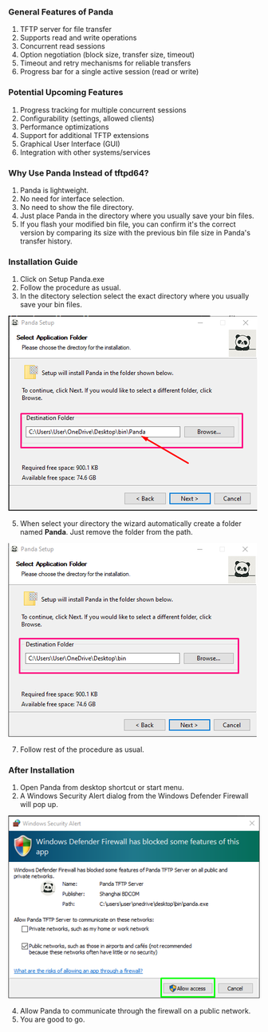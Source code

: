 ### General Features of Panda

1. TFTP server for file transfer
2. Supports read and write operations
3. Concurrent read sessions
4. Option negotiation (block size, transfer size, timeout)
5. Timeout and retry mechanisms for reliable transfers
6. Progress bar for a single active session (read or write)

### Potential Upcoming Features

1. Progress tracking for multiple concurrent sessions
2. Configurability (settings, allowed clients)
3. Performance optimizations
4. Support for additional TFTP extensions
5. Graphical User Interface (GUI)
6. Integration with other systems/services

### Why Use Panda Instead of tftpd64?

1. Panda is lightweight.
2. No need for interface selection.
3. No need to show the file directory.
4. Just place Panda in the directory where you usually save your bin files.
5. If you flash your modified bin file, you can confirm it's the correct version by comparing its size with the previous bin file size in Panda's transfer history.


### Installation Guide 

1. Click on Setup Panda.exe
2. Follow the procedure as usual.
3. In the ditectory selection select the exact directory where you usually save your bin files.
   
![](Photos/Screenshot_2.png)

5. When select your directory the wizard automatically create a folder named **Panda**. Just remove the folder from the path.
   
![](Photos/Screenshot_5.png)

7. Follow rest of the procedure as usual.

### After Installation

1. Open Panda from desktop shortcut or start menu.
2. A Windows Security Alert dialog from the Windows Defender Firewall will pop up.
   
![](Photos/Screenshot_31.png)

4. Allow Panda to communicate through the firewall on a public network.
5. You are good to go.

